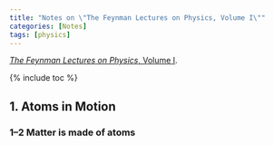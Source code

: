 ```yaml
---
title: "Notes on \"The Feynman Lectures on Physics, Volume I\""
categories: [Notes]
tags: [physics]
---
```


[*The Feynman Lectures on Physics*, Volume I](http://www.feynmanlectures.caltech.edu/I_toc.html).

{% include toc %}

## 1. Atoms in Motion

### 1–2 Matter is made of atoms

